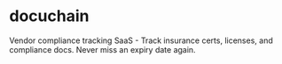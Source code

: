 # docuchain
Vendor compliance tracking SaaS - Track insurance certs, licenses, and compliance docs. Never miss an expiry date again.
